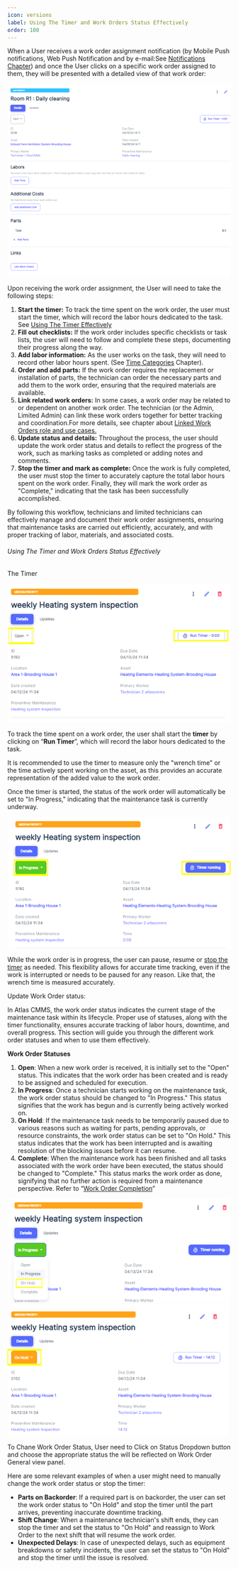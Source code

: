 ```yaml
---
icon: versions
label: Using The Timer and Work Orders Status Effectively
order: 100
---
```


When a User receives a work order assignment notification \(by Mobile Push notifications, Web Push Notification and by e\-mail:See [Notifications Chapter](#_Notifications)\) and once the User clicks on a specific work order assigned to them, they will be presented with a detailed view of that work order:

![](../../../../static/img/rev6/image109.png)

Upon receiving the work order assignment, the User will need to take the following steps:

1. __Start the timer:__ To track the time spent on the work order, the user must start the timer, which will record the labor hours dedicated to the task. See [Using The Timer Effectively](#_The_Timer)
2. __Fill out checklists:__ If the work order includes specific checklists or task lists, the user will need to follow and complete these steps, documenting their progress along the way.
3. __Add labor information:__ As the user works on the task, they will need to record other labor hours spent. \(See [Time Categories](#_4-Timer_Categories) Chapter\).
4. __Order and add parts:__ If the work order requires the replacement or installation of parts, the technician can order the necessary parts and add them to the work order, ensuring that the required materials are available.
5. __Link related work orders:__ In some cases, a work order may be related to or dependent on another work order. The technician \(or the Admin, Limited Admin\) can link these work orders together for better tracking and coordination.For more details, see chapter about [Linked Work Orders role and use cases.](#_Linking_Work_Orders:)
6. __Update status and details:__ Throughout the process, the user should update the work order status and details to reflect the progress of the work, such as marking tasks as completed or adding notes and comments.
7. __Stop the timer and mark as complete:__ Once the work is fully completed, the user must stop the timer to accurately capture the total labor hours spent on the work order. Finally, they will mark the work order as "Complete," indicating that the task has been successfully accomplished.

By following this workflow, technicians and limited technicians can effectively manage and document their work order assignments, ensuring that maintenance tasks are carried out efficiently, accurately, and with proper tracking of labor, materials, and associated costs.

###### Using The Timer and Work Orders Status Effectively

<a id="_The_Timer"></a>The Timer

![](../../../../static/img/rev6/image110.png)

To track the time spent on a work order, the user shall start the __timer__ by clicking on “__Run Timer__”, which will record the labor hours dedicated to the task. 

It is recommended to use the timer to measure only the "wrench time" or the time actively spent working on the asset, as this provides an accurate representation of the added value to the work order.

Once the timer is started, the status of the work order will automatically be set to "In Progress," indicating that the maintenance task is currently underway.

![](../../../../static/img/rev6/image111.png)

While the work order is in progress, the user can pause, resume or [stop the timer](#_Stop_the_timer) as needed. This flexibility allows for accurate time tracking, even if the work is interrupted or needs to be paused for any reason. Like that, the wrench time is measured accurately.

Update Work Order status:

In Atlas CMMS, the work order status indicates the current stage of the maintenance task within its lifecycle. Proper use of statuses, along with the timer functionality, ensures accurate tracking of labor hours, downtime, and overall progress. This section will guide you through the different work order statuses and when to use them effectively.

__Work Order Statuses__

1. __Open__: When a new work order is received, it is initially set to the "Open" status. This indicates that the work order has been created and is ready to be assigned and scheduled for execution.
2. __In Progress__: Once a technician starts working on the maintenance task, the work order status should be changed to "In Progress." This status signifies that the work has begun and is currently being actively worked on.
3. __On Hold__: If the maintenance task needs to be temporarily paused due to various reasons such as waiting for parts, pending approvals, or resource constraints, the work order status can be set to "On Hold." This status indicates that the work has been interrupted and is awaiting resolution of the blocking issues before it can resume.
4. __Complete__: When the maintenance work has been finished and all tasks associated with the work order have been executed, the status should be changed to "Complete." This status marks the work order as done, signifying that no further action is required from a maintenance perspective. Refer to “[Work Order Completion](#_Work_Order_Completion)”

![](../../../../static/img/rev6/image112.png)![](../../../../static/img/rev6/image113.png)

To Chane Work Order Status, User need to Click on Status Dropdown button and choose the appropriate status the will be reflected on Work Order General view panel.

Here are some relevant examples of when a user might need to manually change the work order status or stop the timer:

- __Parts on Backorder__: If a required part is on backorder, the user can set the work order status to "On Hold" and stop the timer until the part arrives, preventing inaccurate downtime tracking.
- __Shift Change__: When a maintenance technician's shift ends, they can stop the timer and set the status to "On Hold" and reassign to Work Order to the next shift that will resume the work order.
- __Unexpected Delays__: In case of unexpected delays, such as equipment breakdowns or safety incidents, the user can set the status to "On Hold" and stop the timer until the issue is resolved.